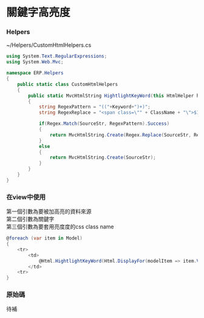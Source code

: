 # 關鍵字高亮度


### Helpers

~/Helpers/CustomHtmlHelpers.cs

```csharp
using System.Text.RegularExpressions;
using System.Web.Mvc;

namespace ERP.Helpers
{
    public static class CustomHtmlHelpers
    {
        public static MvcHtmlString HightlightKeyWord(this HtmlHelper helper, string SourceStr,string Keyword,string ClassName)
        {
            string RegexPattern = "(("+Keyword+")+)";
            string RegexReplace = "<span class=\"" + ClassName + "\">$1</span>";

            if(Regex.Match(SourceStr, RegexPattern).Success)
            {
                return MvcHtmlString.Create(Regex.Replace(SourceStr, RegexPattern, RegexReplace));
            }
            else
            {
                return MvcHtmlString.Create(SourceStr);
            }
        }
    }
}
```

### 在view中使用

第一個引數為要被加高亮的資料來源  
第二個引數為關鍵字  
第三個引數為要套用亮度度的css class name  

```csharp
@foreach (var item in Model)
{
    <tr>
        <td>
            @Html.HightlightKeyWord(Html.DisplayFor(modelItem => item.VdrNo).ToHtmlString(), (string)ViewData["Filter"], "highlight")
        </td>
    <tr>
}
```

### 原始碼

待補
